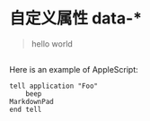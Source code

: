 # 自定义属性 data-*

>hello world

##
Here is an example of AppleScript:

    tell application "Foo"
        beep
    MarkdownPad
    end tell